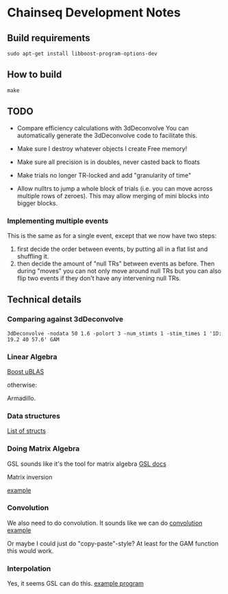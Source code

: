 

# Chainseq Development Notes

## Build requirements

```sudo apt-get install libboost-program-options-dev```


## How to build

```make```


## TODO

* Compare efficiency calculations with 3dDeconvolve
You can automatically generate the 3dDeconvolve code to facilitate this.

* Make sure I destroy whatever objects I create
Free memory!

* Make sure all precision is in doubles, never casted back to floats

* Make trials no longer TR-locked and add "granularity of time"

* Allow nulltrs to jump a whole block of trials (i.e. you can move across multiple rows of zeroes).
This may allow merging of mini blocks into bigger blocks.




### Implementing multiple events
This is the same as for a single event, except that we now have two steps:
1. first decide the order between events, by putting all in a flat list and shuffling it.
2. then decide the amount of "null TRs" between events as before.
Then during "moves" you can not only move around null TRs but you can also flip two events if they don't have any intervening null TRs.


## Technical details


### Comparing against 3dDeconvolve

```3dDeconvolve -nodata 50 1.6 -polort 3 -num_stimts 1 -stim_times 1 '1D: 19.2 40 57.6' GAM```



### Linear Algebra

[Boost uBLAS](http://www.boost.org/doc/libs/1_60_0/libs/numeric/ublas/doc/index.html)

otherwise:

Armadillo.



### Data structures

[List of structs](http://stackoverflow.com/questions/7971995/instantiating-a-list-of-structs-in-c)


### Doing Matrix Algebra


GSL sounds like it's the tool for matrix algebra
[GSL docs](http://www.gnu.org/software/gsl/manual/html_node/Matrices.html#Matrices)


Matrix inversion

[example](http://www.macapp.net/pmwiki/pmwiki.php?n=Main.InvertMatrix)



### Convolution

We also need to do convolution. It sounds like we can do 
[convolution example](https://github.com/jeremyfix/FFTConvolution/tree/master/Convolution/src)

Or maybe I could just do "copy-paste"-style? At least for the GAM function this would work.


### Interpolation

Yes, it seems GSL can do this.
[example program](https://www.gnu.org/software/gsl/manual/html_node/1D-Interpolation-Example-programs.html#g_t1D-Interpolation-Example-programs)


